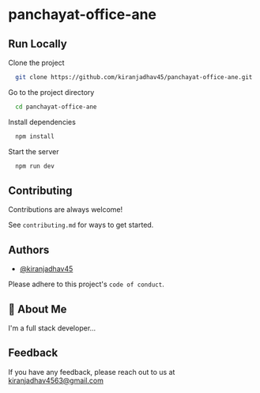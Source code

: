 # panchayat-office-ane


## Run Locally

Clone the project

```bash
  git clone https://github.com/kiranjadhav45/panchayat-office-ane.git
```

Go to the project directory

```bash
  cd panchayat-office-ane
```

Install dependencies

```bash
  npm install
```

Start the server

```bash
  npm run dev
```


## Contributing

Contributions are always welcome!

See `contributing.md` for ways to get started.

## Authors

- [@kiranjadhav45](https://github.com/kiranjadhav45)


Please adhere to this project's `code of conduct`.

## 🚀 About Me
I'm a full stack developer...

## Feedback

If you have any feedback, please reach out to us at kiranjadhav4563@gmail.com



